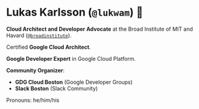 # Lukas Karlsson (`@lukwam`) 👋

**Cloud Architect and Developer Advocate** at the Broad Institute of MIT and Havard ([`@broadinstitute`](https://broadinstitute.org/)).

Certified **Google Cloud Architect**.

**Google Developer Expert** in Google Cloud Platform.

**Community Organizer**:

* **GDG Cloud Boston** (Google Developer Groups)
* **Slack Boston** (Slack Community)

Pronouns: he/him/his

<!--
**lukwam/lukwam** is a ✨ _special_ ✨ repository because its `README.md` (this file) appears on your GitHub profile.

Here are some ideas to get you started:

- 🔭 I’m currently working on ...
- 🌱 I’m currently learning ...
- 👯 I’m looking to collaborate on ...
- 🤔 I’m looking for help with ...
- 💬 Ask me about ...
- 📫 How to reach me: ...
- 😄 Pronouns: ...
- ⚡ Fun fact: ...
-->
